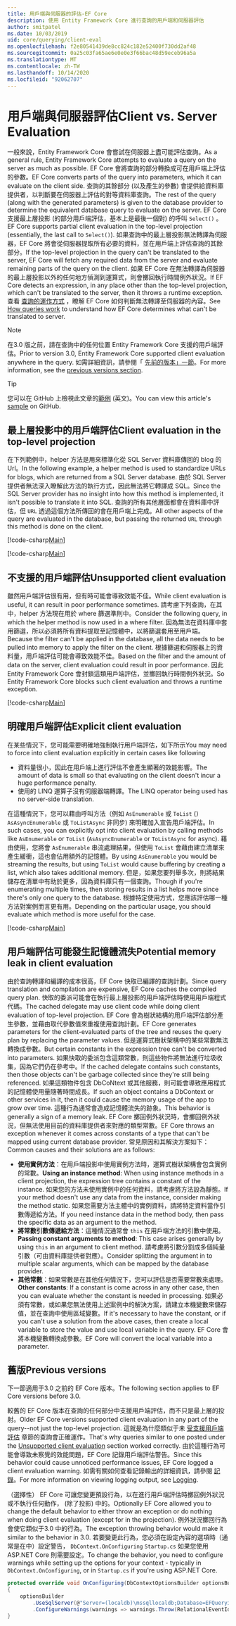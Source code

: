 ```yaml
---
title: 用戶端與伺服器的評估-EF Core
description: 使用 Entity Framework Core 進行查詢的用戶端和伺服器評估
author: smitpatel
ms.date: 10/03/2019
uid: core/querying/client-eval
ms.openlocfilehash: f2e80541439de8cc824c182e52400f730dd2af48
ms.sourcegitcommit: 0a25c03fa65ae6e0e0e3f66bac48d59eceb96a5a
ms.translationtype: MT
ms.contentlocale: zh-TW
ms.lasthandoff: 10/14/2020
ms.locfileid: "92062707"
---
```

# <a name="client-vs-server-evaluation"></a><span data-ttu-id="1ffc0-103">用戶端與伺服器評估</span><span class="sxs-lookup"><span data-stu-id="1ffc0-103">Client vs. Server Evaluation</span></span>

<span data-ttu-id="1ffc0-104">一般來說，Entity Framework Core 會嘗試在伺服器上盡可能評估查詢。</span><span class="sxs-lookup"><span data-stu-id="1ffc0-104">As a general rule, Entity Framework Core attempts to evaluate a query on the server as much as possible.</span></span> <span data-ttu-id="1ffc0-105">EF Core 會將查詢的部分轉換成可在用戶端上評估的參數。</span><span class="sxs-lookup"><span data-stu-id="1ffc0-105">EF Core converts parts of the query into parameters, which it can evaluate on the client side.</span></span> <span data-ttu-id="1ffc0-106">查詢的其餘部分 (以及產生的參數) 會提供給資料庫提供者，以判斷要在伺服器上評估的對等資料庫查詢。</span><span class="sxs-lookup"><span data-stu-id="1ffc0-106">The rest of the query (along with the generated parameters) is given to the database provider to determine the equivalent database query to evaluate on the server.</span></span> <span data-ttu-id="1ffc0-107">EF Core 支援最上層投影 (的部分用戶端評估，基本上是最後一個對) 的呼叫 `Select()` 。</span><span class="sxs-lookup"><span data-stu-id="1ffc0-107">EF Core supports partial client evaluation in the top-level projection (essentially, the last call to `Select()`).</span></span> <span data-ttu-id="1ffc0-108">如果查詢中的最上層投影無法轉譯為伺服器，EF Core 將會從伺服器提取所有必要的資料，並在用戶端上評估查詢的其餘部分。</span><span class="sxs-lookup"><span data-stu-id="1ffc0-108">If the top-level projection in the query can't be translated to the server, EF Core will fetch any required data from the server and evaluate remaining parts of the query on the client.</span></span> <span data-ttu-id="1ffc0-109">如果 EF Core 在無法轉譯為伺服器的最上層投影以外的任何地方偵測到運算式，則會擲回執行時間例外狀況。</span><span class="sxs-lookup"><span data-stu-id="1ffc0-109">If EF Core detects an expression, in any place other than the top-level projection, which can't be translated to the server, then it throws a runtime exception.</span></span> <span data-ttu-id="1ffc0-110">查看 [查詢的運作方式](xref:core/querying/how-query-works) ，瞭解 EF Core 如何判斷無法轉譯至伺服器的內容。</span><span class="sxs-lookup"><span data-stu-id="1ffc0-110">See [How queries work](xref:core/querying/how-query-works) to understand how EF Core determines what can't be translated to server.</span></span>

> [!NOTE]
> <span data-ttu-id="1ffc0-111">在3.0 版之前，請在查詢中的任何位置 Entity Framework Core 支援的用戶端評估。</span><span class="sxs-lookup"><span data-stu-id="1ffc0-111">Prior to version 3.0, Entity Framework Core supported client evaluation anywhere in the query.</span></span> <span data-ttu-id="1ffc0-112">如需詳細資訊，請參閱「 [先前的版本」一節](#previous-versions)。</span><span class="sxs-lookup"><span data-stu-id="1ffc0-112">For more information, see the [previous versions section](#previous-versions).</span></span>

> [!TIP]
> <span data-ttu-id="1ffc0-113">您可以在 GitHub 上檢視此文章的[範例](https://github.com/dotnet/EntityFramework.Docs/tree/master/samples/core/Querying/ClientEvaluation) \(英文\)。</span><span class="sxs-lookup"><span data-stu-id="1ffc0-113">You can view this article's [sample](https://github.com/dotnet/EntityFramework.Docs/tree/master/samples/core/Querying/ClientEvaluation) on GitHub.</span></span>

## <a name="client-evaluation-in-the-top-level-projection"></a><span data-ttu-id="1ffc0-114">最上層投影中的用戶端評估</span><span class="sxs-lookup"><span data-stu-id="1ffc0-114">Client evaluation in the top-level projection</span></span>

<span data-ttu-id="1ffc0-115">在下列範例中，helper 方法是用來標準化從 SQL Server 資料庫傳回的 blog 的 Url。</span><span class="sxs-lookup"><span data-stu-id="1ffc0-115">In the following example, a helper method is used to standardize URLs for blogs, which are returned from a SQL Server database.</span></span> <span data-ttu-id="1ffc0-116">由於 SQL Server 提供者無法深入瞭解此方法的執行方式，因此無法將它轉譯成 SQL。</span><span class="sxs-lookup"><span data-stu-id="1ffc0-116">Since the SQL Server provider has no insight into how this method is implemented, it isn't possible to translate it into SQL.</span></span> <span data-ttu-id="1ffc0-117">查詢的所有其他層面都會在資料庫中評估，但 `URL` 透過這個方法所傳回的會在用戶端上完成。</span><span class="sxs-lookup"><span data-stu-id="1ffc0-117">All other aspects of the query are evaluated in the database, but passing the returned `URL` through this method is done on the client.</span></span>

[!code-csharp[Main](../../../samples/core/Querying/ClientEvaluation/Program.cs#ClientProjection)]

[!code-csharp[Main](../../../samples/core/Querying/ClientEvaluation/Program.cs#ClientMethod)]

## <a name="unsupported-client-evaluation"></a><span data-ttu-id="1ffc0-118">不支援的用戶端評估</span><span class="sxs-lookup"><span data-stu-id="1ffc0-118">Unsupported client evaluation</span></span>

<span data-ttu-id="1ffc0-119">雖然用戶端評估很有用，但有時可能會導致效能不佳。</span><span class="sxs-lookup"><span data-stu-id="1ffc0-119">While client evaluation is useful, it can result in poor performance sometimes.</span></span> <span data-ttu-id="1ffc0-120">請考慮下列查詢，在其中，helper 方法現在用於 where 篩選準則中。</span><span class="sxs-lookup"><span data-stu-id="1ffc0-120">Consider the following query, in which the helper method is now used in a where filter.</span></span> <span data-ttu-id="1ffc0-121">因為無法在資料庫中套用篩選，所以必須將所有資料提取至記憶體中，以將篩選套用至用戶端。</span><span class="sxs-lookup"><span data-stu-id="1ffc0-121">Because the filter can't be applied in the database, all the data needs to be pulled into memory to apply the filter on the client.</span></span> <span data-ttu-id="1ffc0-122">根據篩選和伺服器上的資料量，用戶端評估可能會導致效能不佳。</span><span class="sxs-lookup"><span data-stu-id="1ffc0-122">Based on the filter and the amount of data on the server, client evaluation could result in poor performance.</span></span> <span data-ttu-id="1ffc0-123">因此 Entity Framework Core 會封鎖這類用戶端評估，並擲回執行時間例外狀況。</span><span class="sxs-lookup"><span data-stu-id="1ffc0-123">So Entity Framework Core blocks such client evaluation and throws a runtime exception.</span></span>

[!code-csharp[Main](../../../samples/core/Querying/ClientEvaluation/Program.cs#ClientWhere)]

## <a name="explicit-client-evaluation"></a><span data-ttu-id="1ffc0-124">明確用戶端評估</span><span class="sxs-lookup"><span data-stu-id="1ffc0-124">Explicit client evaluation</span></span>

<span data-ttu-id="1ffc0-125">在某些情況下，您可能需要明確地強制執行用戶端評估，如下所示</span><span class="sxs-lookup"><span data-stu-id="1ffc0-125">You may need to force into client evaluation explicitly in certain cases like following</span></span>

- <span data-ttu-id="1ffc0-126">資料量很小，因此在用戶端上進行評估不會產生顯著的效能影響。</span><span class="sxs-lookup"><span data-stu-id="1ffc0-126">The amount of data is small so that evaluating on the client doesn't incur a huge performance penalty.</span></span>
- <span data-ttu-id="1ffc0-127">使用的 LINQ 運算子沒有伺服器端轉譯。</span><span class="sxs-lookup"><span data-stu-id="1ffc0-127">The LINQ operator being used has no server-side translation.</span></span>

<span data-ttu-id="1ffc0-128">在這種情況下，您可以藉由呼叫方法（例如 `AsEnumerable` 或 `ToList` (） `AsAsyncEnumerable` 或 `ToListAsync` 非同步) 來明確加入宣告用戶端評估。</span><span class="sxs-lookup"><span data-stu-id="1ffc0-128">In such cases, you can explicitly opt into client evaluation by calling methods like `AsEnumerable` or `ToList` (`AsAsyncEnumerable` or `ToListAsync` for async).</span></span> <span data-ttu-id="1ffc0-129">藉由使用，您將會 `AsEnumerable` 串流處理結果，但使用 `ToList` 會藉由建立清單來產生緩衝，這也會佔用額外的記憶體。</span><span class="sxs-lookup"><span data-stu-id="1ffc0-129">By using `AsEnumerable` you would be streaming the results, but using `ToList` would cause buffering by creating a list, which also takes additional memory.</span></span> <span data-ttu-id="1ffc0-130">但是，如果您要列舉多次，則將結果儲存在清單中有助於更多，因為資料庫只有一個查詢。</span><span class="sxs-lookup"><span data-stu-id="1ffc0-130">Though if you're enumerating multiple times, then storing results in a list helps more since there's only one query to the database.</span></span> <span data-ttu-id="1ffc0-131">根據特定使用方式，您應該評估哪一種方法對案例而言更有用。</span><span class="sxs-lookup"><span data-stu-id="1ffc0-131">Depending on the particular usage, you should evaluate which method is more useful for the case.</span></span>

[!code-csharp[Main](../../../samples/core/Querying/ClientEvaluation/Program.cs#ExplicitClientEvaluation)]

## <a name="potential-memory-leak-in-client-evaluation"></a><span data-ttu-id="1ffc0-132">用戶端評估可能發生記憶體流失</span><span class="sxs-lookup"><span data-stu-id="1ffc0-132">Potential memory leak in client evaluation</span></span>

<span data-ttu-id="1ffc0-133">由於查詢轉譯和編譯的成本很高，EF Core 快取已編譯的查詢計劃。</span><span class="sxs-lookup"><span data-stu-id="1ffc0-133">Since query translation and compilation are expensive, EF Core caches the compiled query plan.</span></span> <span data-ttu-id="1ffc0-134">快取的委派可能會在執行最上層投影的用戶端評估時使用用戶端程式代碼。</span><span class="sxs-lookup"><span data-stu-id="1ffc0-134">The cached delegate may use client code while doing client evaluation of top-level projection.</span></span> <span data-ttu-id="1ffc0-135">EF Core 會為樹狀結構的用戶端評估部分產生參數，並藉由取代參數值來重複使用查詢計劃。</span><span class="sxs-lookup"><span data-stu-id="1ffc0-135">EF Core generates parameters for the client-evaluated parts of the tree and reuses the query plan by replacing the parameter values.</span></span> <span data-ttu-id="1ffc0-136">但是運算式樹狀架構中的某些常數無法轉換成參數。</span><span class="sxs-lookup"><span data-stu-id="1ffc0-136">But certain constants in the expression tree can't be converted into parameters.</span></span> <span data-ttu-id="1ffc0-137">如果快取的委派包含這類常數，則這些物件將無法進行垃圾收集，因為它們仍在參考中。</span><span class="sxs-lookup"><span data-stu-id="1ffc0-137">If the cached delegate contains such constants, then those objects can't be garbage collected since they're still being referenced.</span></span> <span data-ttu-id="1ffc0-138">如果這類物件包含 DbCoNtext 或其他服務，則可能會導致應用程式的記憶體使用量隨著時間成長。</span><span class="sxs-lookup"><span data-stu-id="1ffc0-138">If such an object contains a DbContext or other services in it, then it could cause the memory usage of the app to grow over time.</span></span> <span data-ttu-id="1ffc0-139">這種行為通常會造成記憶體流失的跡象。</span><span class="sxs-lookup"><span data-stu-id="1ffc0-139">This behavior is generally a sign of a memory leak.</span></span> <span data-ttu-id="1ffc0-140">EF Core 擲回例外狀況時，會擲回例外狀況，但無法使用目前的資料庫提供者來對應的類型常數。</span><span class="sxs-lookup"><span data-stu-id="1ffc0-140">EF Core throws an exception whenever it comes across constants of a type that can't be mapped using current database provider.</span></span> <span data-ttu-id="1ffc0-141">常見原因和其解決方案如下：</span><span class="sxs-lookup"><span data-stu-id="1ffc0-141">Common causes and their solutions are as follows:</span></span>

- <span data-ttu-id="1ffc0-142">**使用實例方法**：在用戶端投影中使用實例方法時，運算式樹狀架構會包含實例的常數。</span><span class="sxs-lookup"><span data-stu-id="1ffc0-142">**Using an instance method**: When using instance methods in a client projection, the expression tree contains a constant of the instance.</span></span> <span data-ttu-id="1ffc0-143">如果您的方法未使用實例中的任何資料，請考慮將方法設為靜態。</span><span class="sxs-lookup"><span data-stu-id="1ffc0-143">If your method doesn't use any data from the instance, consider making the method static.</span></span> <span data-ttu-id="1ffc0-144">如果您需要方法主體中的實例資料，請將特定資料當作引數傳遞給方法。</span><span class="sxs-lookup"><span data-stu-id="1ffc0-144">If you need instance data in the method body, then pass the specific data as an argument to the method.</span></span>
- <span data-ttu-id="1ffc0-145">**將常數引數傳遞給方法**：這種情況通常會 `this` 在用戶端方法的引數中使用。</span><span class="sxs-lookup"><span data-stu-id="1ffc0-145">**Passing constant arguments to method**: This case arises generally by using `this` in an argument to client method.</span></span> <span data-ttu-id="1ffc0-146">請考慮將引數分割成多個純量引數（可由資料庫提供者對應）。</span><span class="sxs-lookup"><span data-stu-id="1ffc0-146">Consider splitting the argument in to multiple scalar arguments, which can be mapped by the database provider.</span></span>
- <span data-ttu-id="1ffc0-147">**其他常數**：如果常數是在其他任何情況下，您可以評估是否需要常數來處理。</span><span class="sxs-lookup"><span data-stu-id="1ffc0-147">**Other constants**: If a constant is come across in any other case, then you can evaluate whether the constant is needed in processing.</span></span> <span data-ttu-id="1ffc0-148">如果必須有常數，或如果您無法使用上述案例中的解決方案，請建立本機變數來儲存值，並在查詢中使用區域變數。</span><span class="sxs-lookup"><span data-stu-id="1ffc0-148">If it's necessary to have the constant, or if you can't use a solution from the above cases, then create a local variable to store the value and use local variable in the query.</span></span> <span data-ttu-id="1ffc0-149">EF Core 會將本機變數轉換成參數。</span><span class="sxs-lookup"><span data-stu-id="1ffc0-149">EF Core will convert the local variable into a parameter.</span></span>

## <a name="previous-versions"></a><span data-ttu-id="1ffc0-150">舊版</span><span class="sxs-lookup"><span data-stu-id="1ffc0-150">Previous versions</span></span>

<span data-ttu-id="1ffc0-151">下一節適用于3.0 之前的 EF Core 版本。</span><span class="sxs-lookup"><span data-stu-id="1ffc0-151">The following section applies to EF Core versions before 3.0.</span></span>

<span data-ttu-id="1ffc0-152">較舊的 EF Core 版本在查詢的任何部分中支援用戶端評估，而不只是最上層的投射。</span><span class="sxs-lookup"><span data-stu-id="1ffc0-152">Older EF Core versions supported client evaluation in any part of the query--not just the top-level projection.</span></span> <span data-ttu-id="1ffc0-153">這就是為什麼類似于未 [受支援用戶端評估](#unsupported-client-evaluation) 章節的查詢會正確運作。</span><span class="sxs-lookup"><span data-stu-id="1ffc0-153">That's why queries similar to one posted under the [Unsupported client evaluation](#unsupported-client-evaluation) section worked correctly.</span></span> <span data-ttu-id="1ffc0-154">由於這種行為可能會導致未察覺的效能問題，EF Core 記錄用戶端評估警告。</span><span class="sxs-lookup"><span data-stu-id="1ffc0-154">Since this behavior could cause unnoticed performance issues, EF Core logged a client evaluation warning.</span></span> <span data-ttu-id="1ffc0-155">如需有關如何查看記錄輸出的詳細資訊，請參閱 [記錄](xref:core/miscellaneous/logging)。</span><span class="sxs-lookup"><span data-stu-id="1ffc0-155">For more information on viewing logging output, see [Logging](xref:core/miscellaneous/logging).</span></span>

<span data-ttu-id="1ffc0-156">（選擇性） EF Core 可讓您變更預設行為，以在進行用戶端評估時擲回例外狀況或不執行任何動作， (除了投影) 中的。</span><span class="sxs-lookup"><span data-stu-id="1ffc0-156">Optionally EF Core allowed you to change the default behavior to either throw an exception or do nothing when doing client evaluation (except for in the projection).</span></span> <span data-ttu-id="1ffc0-157">例外狀況擲回行為會使它類似于3.0 中的行為。</span><span class="sxs-lookup"><span data-stu-id="1ffc0-157">The exception throwing behavior would make it similar to the behavior in 3.0.</span></span> <span data-ttu-id="1ffc0-158">若要變更此行為，您必須在設定內容的選項時（通常是在中）設定警告， `DbContext.OnConfiguring` `Startup.cs` 如果您使用 ASP.NET Core 則需要設定。</span><span class="sxs-lookup"><span data-stu-id="1ffc0-158">To change the behavior, you need to configure warnings while setting up the options for your context - typically in `DbContext.OnConfiguring`, or in `Startup.cs` if you're using ASP.NET Core.</span></span>

```csharp
protected override void OnConfiguring(DbContextOptionsBuilder optionsBuilder)
{
    optionsBuilder
        .UseSqlServer(@"Server=(localdb)\mssqllocaldb;Database=EFQuerying;Trusted_Connection=True;")
        .ConfigureWarnings(warnings => warnings.Throw(RelationalEventId.QueryClientEvaluationWarning));
}
```

